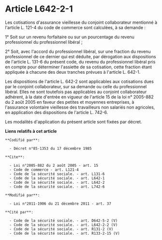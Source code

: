# Article L642-2-1

Les cotisations d'assurance vieillesse du conjoint collaborateur mentionné à l'article L. 121-4 du code de commerce sont
calculées, à sa demande : 

1° Soit sur un revenu forfaitaire ou sur un pourcentage du revenu professionnel du professionnel libéral ; 

2° Soit, avec l'accord du professionnel libéral, sur une fraction du revenu professionnel de ce dernier qui est déduite, par
dérogation aux dispositions de l'article L. 131-6 du présent code, du revenu du professionnel libéral pris en compte pour
déterminer l'assiette de sa cotisation, cette fraction étant appliquée à chacune des deux tranches prévues à l'article L.
642-1. 

Les dispositions de l'article L. 642-2 sont applicables aux cotisations dues par le conjoint collaborateur, sur sa demande ou
celle du professionnel libéral. Elles ne sont toutefois pas applicables au conjoint collaborateur adhérent, à la date
d'entrée en vigueur de l'article 15 de la loi n° 2005-882 du 2 août 2005 en faveur des petites et moyennes entreprises, à
l'assurance volontaire vieillesse des travailleurs non salariés non agricoles, en application des dispositions de l'article
L. 742-6.

Les modalités d'application du présent article sont fixées par décret.

**Liens relatifs à cet article**

	**Codifié par**:

	  - Décret n°85-1353 du 17 décembre 1985

	**Cite**:

	  - Loi n°2005-882 du 2 août 2005 - art. 15
	  - Code de commerce - art. L121-4
	  - Code de la sécurité sociale. - art. L131-6
	  - Code de la sécurité sociale. - art. L642-1
	  - Code de la sécurité sociale. - art. L642-2
	  - Code de la sécurité sociale. - art. L742-6

	**Modifié par**:

	  - Loi n°2011-1906 du 21 décembre 2011 - art. 37

	**Cité par**:

	  - Code de la sécurité sociale. - art. D642-5-2 (V)
	  - Code de la sécurité sociale. - art. L642-2-2 (V)
	  - Code de la sécurité sociale. - art. R131-2 (V)
	  - Code de la sécurité sociale. - art. R133-2-15 (V)
